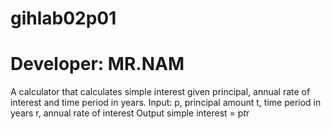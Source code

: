 # gihlab02p01
# Developer: MR.NAM
A calculator that calculates simple interest given principal, annual rate of interest and time
period in years.
Input:
 p, principal amount
 t, time period in years
 r, annual rate of interest
Output
 simple interest = p*t*r
